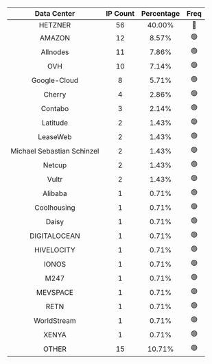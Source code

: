 | Data Center | IP Count | Percentage | Freq |
|:------------:|:--------:|:-----------:|:-----:|
| HETZNER | 56 | 40.00% | 🔴 |
| AMAZON | 12 | 8.57% | 🟢 |
| Allnodes | 11 | 7.86% | 🟢 |
| OVH | 10 | 7.14% | 🟢 |
| Google-Cloud | 8 | 5.71% | 🟢 |
| Cherry | 4 | 2.86% | 🟢 |
| Contabo | 3 | 2.14% | 🟢 |
| Latitude | 2 | 1.43% | 🟢 |
| LeaseWeb | 2 | 1.43% | 🟢 |
| Michael Sebastian Schinzel | 2 | 1.43% | 🟢 |
| Netcup | 2 | 1.43% | 🟢 |
| Vultr | 2 | 1.43% | 🟢 |
| Alibaba | 1 | 0.71% | 🟢 |
| Coolhousing | 1 | 0.71% | 🟢 |
| Daisy | 1 | 0.71% | 🟢 |
| DIGITALOCEAN | 1 | 0.71% | 🟢 |
| HIVELOCITY | 1 | 0.71% | 🟢 |
| IONOS | 1 | 0.71% | 🟢 |
| M247 | 1 | 0.71% | 🟢 |
| MEVSPACE | 1 | 0.71% | 🟢 |
| RETN | 1 | 0.71% | 🟢 |
| WorldStream | 1 | 0.71% | 🟢 |
| XENYA | 1 | 0.71% | 🟢 |
| OTHER | 15 | 10.71% | 🟢 |